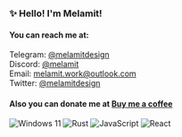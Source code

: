 
### ✨ Hello! I'm Melamit!
#### You can reach me at:</strong>
Telegram: [@melamitdesign](https://t.me/melamitdesign)</br>
Discord: [@melamit](https://discordapp.com/users/717034948036526180)</br>
Email: melamit.work@outlook.com</br>
Twitter: [@melamitdesign](https://x.com/melamitdesign)</br>
#### Also you can donate me at [Buy me a coffee](https://www.buymeacoffee.com/leominerdev)
<img src="https://img.shields.io/badge/Windows 11-0078D4?style=for-the-badge&logo=Windows 11&logoColor=FFFFFF" alt="Windows 11"> ![Rust](https://img.shields.io/badge/Rust-000000?style=for-the-badge&logo=Rust&logoColor=FFFFFF) ![JavaScript](https://img.shields.io/badge/JavaScript-F7DF1E?style=for-the-badge&logo=JavaScript&logoColor=000000) ![React](https://img.shields.io/badge/React-61DAFB?style=for-the-badge&logo=React&logoColor=000000) 
